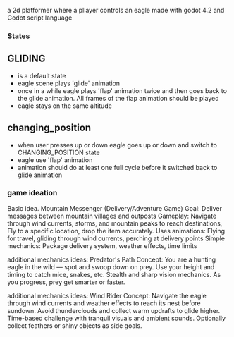 a 2d platformer where a pllayer controls an eagle
made with godot 4.2 and Godot script language

### States

## GLIDING 
- is a default state
- eagle scene plays 'glide' animation 
- once in a while eagle plays 'flap' animation twice and then goes back to the glide animation. All frames of the flap animation should be played
- eagle stays on the same altitude


## changing_position 
- when user presses up or down eagle goes up or down and switch to CHANGING_POSITION state
- eagle use 'flap' animation
- animation should do at least one full cycle before it switched back to glide animation


### game ideation

Basic idea. Mountain Messenger (Delivery/Adventure Game)
Goal: Deliver messages between mountain villages and outposts
Gameplay: Navigate through wind currents, storms, and mountain peaks to reach destinations, Fly to a specific location, drop the item accurately.
Uses animations: Flying for travel, gliding through wind currents, perching at delivery points
Simple mechanics: Package delivery system, weather effects, time limits

additional mechanics ideas:  Predator's Path
Concept: You are a hunting eagle in the wild — spot and swoop down on prey.
Use your height and timing to catch mice, snakes, etc.
Stealth and sharp vision mechanics.
As you progress, prey get smarter or faster.


additional mechanics ideas: Wind Rider
Concept: Navigate the eagle through wind currents and weather effects to reach its nest before sundown.
Avoid thunderclouds and collect warm updrafts to glide higher.
Time-based challenge with tranquil visuals and ambient sounds.
Optionally collect feathers or shiny objects as side goals.

